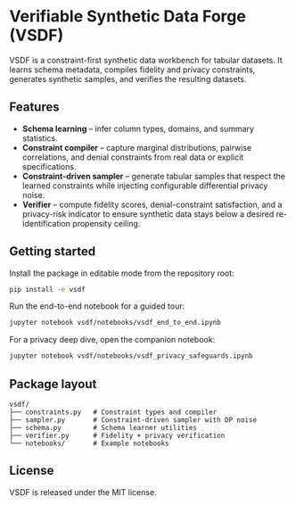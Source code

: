 # Verifiable Synthetic Data Forge (VSDF)

VSDF is a constraint-first synthetic data workbench for tabular datasets. It
learns schema metadata, compiles fidelity and privacy constraints, generates
synthetic samples, and verifies the resulting datasets.

## Features

- **Schema learning** – infer column types, domains, and summary statistics.
- **Constraint compiler** – capture marginal distributions, pairwise
  correlations, and denial constraints from real data or explicit
  specifications.
- **Constraint-driven sampler** – generate tabular samples that respect the
  learned constraints while injecting configurable differential privacy noise.
- **Verifier** – compute fidelity scores, denial-constraint satisfaction, and a
  privacy-risk indicator to ensure synthetic data stays below a desired
  re-identification propensity ceiling.

## Getting started

Install the package in editable mode from the repository root:

```bash
pip install -e vsdf
```

Run the end-to-end notebook for a guided tour:

```bash
jupyter notebook vsdf/notebooks/vsdf_end_to_end.ipynb
```

For a privacy deep dive, open the companion notebook:

```bash
jupyter notebook vsdf/notebooks/vsdf_privacy_safeguards.ipynb
```

## Package layout

```
vsdf/
├── constraints.py   # Constraint types and compiler
├── sampler.py       # Constraint-driven sampler with DP noise
├── schema.py        # Schema learner utilities
├── verifier.py      # Fidelity + privacy verification
└── notebooks/       # Example notebooks
```

## License

VSDF is released under the MIT license.

